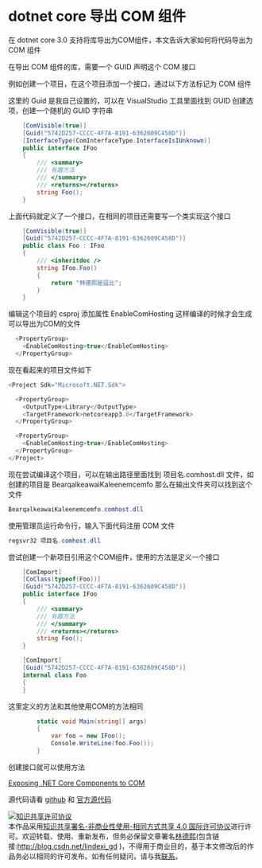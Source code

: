 # dotnet core 导出 COM 组件

在 dotnet core 3.0 支持将库导出为COM组件，本文告诉大家如何将代码导出为 COM 组件

<!--more-->
<!-- CreateTime:2019/9/22 20:25:38 -->

<!-- csdn -->

在导出 COM 组件的库，需要一个 GUID 声明这个 COM 接口

例如创建一个项目，在这个项目添加一个接口，通过以下方法标记为 COM 组件

这里的 Guid 是我自己设置的，可以在 VisualStudio 工具里面找到 GUID 创建选项，创建一个随机的 GUID 字符串

```csharp
    [ComVisible(true)]
    [Guid("5742D257-CCCC-4F7A-8191-6362609C458D")]
    [InterfaceType(ComInterfaceType.InterfaceIsIUnknown)]
    public interface IFoo
    {
        /// <summary>
        /// 有趣方法
        /// </summary>
        /// <returns></returns>
        string Foo();
    }

```

上面代码就定义了一个接口，在相同的项目还需要写一个类实现这个接口

```csharp
    [ComVisible(true)]
    [Guid("5742D257-CCCC-4F7A-8191-6362609C458D")]
    public class Foo : IFoo
    {
        /// <inheritdoc />
        string IFoo.Foo()
        {
            return "林德熙是逗比";
        }
    }
```

编辑这个项目的 csproj 添加属性 EnableComHosting 这样编译的时候才会生成可以导出为COM的文件

```csharp
  <PropertyGroup>
    <EnableComHosting>true</EnableComHosting>
  </PropertyGroup>
```

现在看起来的项目文件如下

```csharp
<Project Sdk="Microsoft.NET.Sdk">

  <PropertyGroup>
    <OutputType>Library</OutputType>
    <TargetFramework>netcoreapp3.0</TargetFramework>
  </PropertyGroup>

  <PropertyGroup>
    <EnableComHosting>true</EnableComHosting>
  </PropertyGroup>
</Project>
```

现在尝试编译这个项目，可以在输出路径里面找到 项目名.comhost.dll 文件，如创建的项目是 BearqalkeawaiKaleenemcemfo 那么在输出文件夹可以找到这个文件

```csharp
BearqalkeawaiKaleenemcemfo.comhost.dll
```

使用管理员运行命令行，输入下面代码注册 COM 文件

```csharp
regsvr32 项目名.comhost.dll
```

尝试创建一个新项目引用这个COM组件，使用的方法是定义一个接口

```csharp
    [ComImport]
    [CoClass(typeof(Foo))]
    [Guid("5742D257-CCCC-4F7A-8191-6362609C458D")]
    public interface IFoo
    {
        /// <summary>
        /// 有趣方法
        /// </summary>
        /// <returns></returns>
        string Foo();
    }

    [ComImport]
    [Guid("5742D257-CCCC-4F7A-8191-6362609C458D")]
    internal class Foo
    {
    }
```

这里定义的方法和其他使用COM的方法相同

```csharp
        static void Main(string[] args)
        {
            var foo = new IFoo();
            Console.WriteLine(foo.Foo());
        }
```

创建接口就可以使用方法

[Exposing .NET Core Components to COM](https://docs.microsoft.com/en-us/dotnet/core/native-interop/expose-components-to-com )

源代码请看 [github](https://github.com/lindexi/lindexi_gd/tree/de3c493051f15be07c4327e797d081c6869c6f93/BearqalkeawaiKaleenemcemfo) 和 [官方源代码](https://github.com/dotnet/samples/tree/master/core/extensions/COMServerDemo) 

<a rel="license" href="http://creativecommons.org/licenses/by-nc-sa/4.0/"><img alt="知识共享许可协议" style="border-width:0" src="https://licensebuttons.net/l/by-nc-sa/4.0/88x31.png" /></a><br />本作品采用<a rel="license" href="http://creativecommons.org/licenses/by-nc-sa/4.0/">知识共享署名-非商业性使用-相同方式共享 4.0 国际许可协议</a>进行许可。欢迎转载、使用、重新发布，但务必保留文章署名[林德熙](http://blog.csdn.net/lindexi_gd)(包含链接:http://blog.csdn.net/lindexi_gd )，不得用于商业目的，基于本文修改后的作品务必以相同的许可发布。如有任何疑问，请与我[联系](mailto:lindexi_gd@163.com)。
